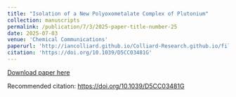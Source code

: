 ```yaml
---
title: "Isolation of a New Polyoxometalate Complex of Plutonium"
collection: manuscripts
permalink: /publication/7/3/2025-paper-title-number-25
date: 2025-07-03
venue: 'Chemical Communications'
paperurl: 'http://iancolliard.github.io/Colliard-Research.github.io/files/paper25.pdf'
citation: 'https://doi.org/10.1039/D5CC03481G'
---
```


<a href='http://iancolliard.github.io/Colliard-Research.github.io/files/paper25.pdf'>Download paper here</a>

Recommended citation: https://doi.org/10.1039/D5CC03481G